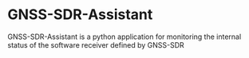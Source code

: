 # GNSS-SDR-Assistant
GNSS-SDR-Assistant is a python application for monitoring the internal status of the software receiver defined by GNSS-SDR
